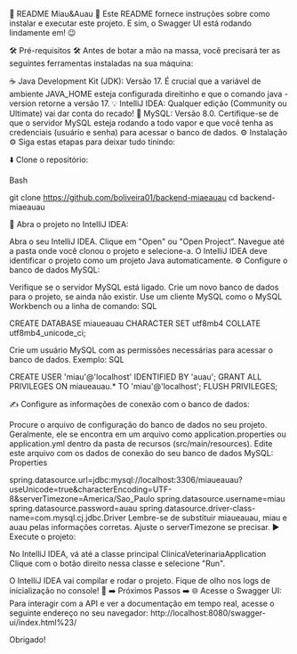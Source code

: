 🚀 README Miau&Auau 🚀
Este README fornece instruções sobre como instalar e executar este projeto. E sim, o Swagger UI está rodando lindamente em! 😉

🛠️ Pré-requisitos 🛠️
Antes de botar a mão na massa, você precisará ter as seguintes ferramentas instaladas na sua máquina:

☕ Java Development Kit (JDK): Versão 17. É crucial que a variável de ambiente JAVA_HOME esteja configurada direitinho e que o comando java -version retorne a versão 17.
💡 IntelliJ IDEA: Qualquer edição (Community ou Ultimate) vai dar conta do recado!
🐬 MySQL: Versão 8.0. Certifique-se de que o servidor MySQL esteja rodando a todo vapor e que você tenha as credenciais (usuário e senha) para acessar o banco de dados.
⚙️ Instalação ⚙️
Siga estas etapas para deixar tudo tinindo:

⬇️ Clone o repositório:

Bash

git clone https://github.com/boliveira01/backend-miaeauau
cd backend-miaeauau

📂 Abra o projeto no IntelliJ IDEA:

Abra o seu IntelliJ IDEA.
Clique em "Open" ou "Open Project".
Navegue até a pasta onde você clonou o projeto e selecione-a.
O IntelliJ IDEA deve identificar o projeto como um projeto Java automaticamente.
⚙️ Configure o banco de dados MySQL:

Verifique se o servidor MySQL está ligado.
Crie um novo banco de dados para o projeto, se ainda não existir. Use um cliente MySQL como o MySQL Workbench ou a linha de comando:
SQL

CREATE DATABASE miaueauau CHARACTER SET utf8mb4 COLLATE utf8mb4_unicode_ci;

Crie um usuário MySQL com as permissões necessárias para acessar o banco de dados. Exemplo:
SQL

CREATE USER 'miau'@'localhost' IDENTIFIED BY 'auau';
GRANT ALL PRIVILEGES ON miaueauau.* TO 'miau'@'localhost';
FLUSH PRIVILEGES;


✍️ Configure as informações de conexão com o banco de dados:

Procure o arquivo de configuração do banco de dados no seu projeto. Geralmente, ele se encontra em um arquivo como application.properties ou application.yml dentro da pasta de recursos (src/main/resources).
Edite este arquivo com os dados de conexão do seu banco de dados MySQL:
Properties

spring.datasource.url=jdbc:mysql://localhost:3306/miaueauau?useUnicode=true&characterEncoding=UTF-8&serverTimezone=America/Sao_Paulo
spring.datasource.username=miau
spring.datasource.password=auau
spring.datasource.driver-class-name=com.mysql.cj.jdbc.Driver
Lembre-se de substituir miaueauau, miau e auau pelas informações corretas. Ajuste o serverTimezone se precisar.
▶️ Execute o projeto:

No IntelliJ IDEA, vá até a classe principal ClinicaVeterinariaApplication
Clique com o botão direito nessa classe e selecione "Run".

O IntelliJ IDEA vai compilar e rodar o projeto. Fique de olho nos logs de inicialização no console! 👀
➡️ Próximos Passos ➡️
🌐 Acesse o Swagger UI: Para interagir com a API e ver a documentação em tempo real, acesse o seguinte endereço no seu navegador: http://localhost:8080/swagger-ui/index.html%23/

Obrigado!
